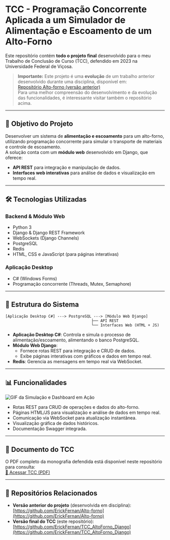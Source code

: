 # TCC - Programação Concorrente Aplicada a um Simulador de Alimentação e Escoamento de um Alto-Forno

Este repositório contém **todo o projeto final** desenvolvido para o meu Trabalho de Conclusão de Curso (TCC), defendido em 2023 na Universidade Federal de Viçosa.

> **Importante:** Este projeto é uma **evolução** de um trabalho anterior desenvolvido durante uma disciplina, disponível em:  
> [Repositório Alto-forno (versão anterior)](https://github.com/ErickFernan/Alto-forno)  
> Para uma melhor compreensão do desenvolvimento e da evolução das funcionalidades, é interessante visitar também o repositório acima.

---

## 🎯 Objetivo do Projeto

Desenvolver um sistema de **alimentação e escoamento** para um alto-forno, utilizando programação concorrente para simular o transporte de materiais e controle de escoamento.  
A solução conta com um **módulo web** desenvolvido em Django, que oferece:
- **API REST** para integração e manipulação de dados.
- **Interfaces web interativas** para análise de dados e visualização em tempo real.

---

## 🛠 Tecnologias Utilizadas

### Backend & Módulo Web
- Python 3
- Django & Django REST Framework
- WebSockets (Django Channels)
- PostgreSQL
- Redis
- HTML, CSS e JavaScript (para páginas interativas)

### Aplicação Desktop
- C# (Windows Forms)
- Programação concorrente (Threads, Mutex, Semaphore)

---

## 📂 Estrutura do Sistema

```
[Aplicação Desktop C#] ---> PostgreSQL ---> [Módulo Web Django]
                                      ├── API REST
                                      └── Interfaces Web (HTML + JS)
```

- **Aplicação Desktop C#**: Controla e simula o processo de alimentação/escoamento, alimentando o banco PostgreSQL.
- **Módulo Web Django**:
  - Fornece rotas REST para integração e CRUD de dados.
  - Exibe páginas interativas com gráficos e dados em tempo real.
- **Redis**: Gerencia as mensagens em tempo real via WebSocket.

---


## 📊 Funcionalidades

![GIF da Simulação e Dashboard em Ação](https://github.com/ErickFernan/TCC_AltoForno_Django/blob/main/499b4392-216b-44f5-b26f-550e0d0e2e33.gif)

- Rotas REST para CRUD de operações e dados do alto-forno.
- Páginas HTML/JS para visualização e análise de dados em tempo real.
- Comunicação via WebSocket para atualização instantânea.
- Visualização gráfica de dados históricos.
- Documentação Swagger integrada.

---

## 📄 Documento do TCC

O PDF completo da monografia defendida está disponível neste repositório para consulta:  
[📕 Acessar TCC (PDF)](https://github.com/ErickFernan/TCC_AltoForno_Django/files/14562383/467.pdf)

---

## 🔗 Repositórios Relacionados

- **Versão anterior do projeto** (desenvolvida em disciplina): [https://github.com/ErickFernan/Alto-forno](https://github.com/ErickFernan/Alto-forno)
- **Versão final do TCC** (este repositório): [https://github.com/ErickFernan/TCC_AltoForno_Django](https://github.com/ErickFernan/TCC_AltoForno_Django)


